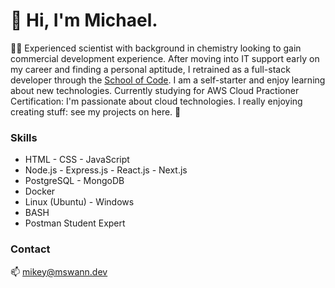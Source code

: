 # 👋 Hi, I'm Michael.

 👨‍💻 Experienced scientist with background in chemistry looking to gain commercial development experience. After moving into IT support early on my career and finding a personal aptitude, I retrained as a full-stack developer through the [School of Code](https://github.com/SchoolOfCode). I am a self-starter and enjoy learning about new technologies. Currently studying for AWS Cloud Practioner Certification: I'm passionate about cloud technologies. I really enjoying creating stuff: see my projects on here. 🌱

### Skills
- HTML - CSS - JavaScript
- Node.js - Express.js - React.js - Next.js
- PostgreSQL - MongoDB
- Docker
- Linux (Ubuntu) - Windows
- BASH
- Postman Student Expert

### Contact

📫 [mikey@mswann.dev](mailto:mikey@mswann.dev)
